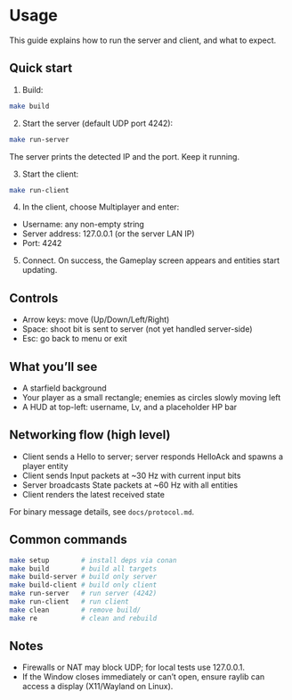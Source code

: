 # Usage

This guide explains how to run the server and client, and what to expect.

## Quick start

1) Build:
```bash
make build
```

2) Start the server (default UDP port 4242):
```bash
make run-server
```
The server prints the detected IP and the port. Keep it running.

3) Start the client:
```bash
make run-client
```

4) In the client, choose Multiplayer and enter:
- Username: any non-empty string
- Server address: 127.0.0.1 (or the server LAN IP)
- Port: 4242

5) Connect. On success, the Gameplay screen appears and entities start updating.

## Controls

- Arrow keys: move (Up/Down/Left/Right)
- Space: shoot bit is sent to server (not yet handled server-side)
- Esc: go back to menu or exit

## What you’ll see

- A starfield background
- Your player as a small rectangle; enemies as circles slowly moving left
- A HUD at top-left: username, Lv, and a placeholder HP bar

## Networking flow (high level)

- Client sends a Hello to server; server responds HelloAck and spawns a player entity
- Client sends Input packets at ~30 Hz with current input bits
- Server broadcasts State packets at ~60 Hz with all entities
- Client renders the latest received state

For binary message details, see `docs/protocol.md`.

## Common commands

```bash
make setup        # install deps via conan
make build        # build all targets
make build-server # build only server
make build-client # build only client
make run-server   # run server (4242)
make run-client   # run client
make clean        # remove build/
make re           # clean and rebuild
```

## Notes

- Firewalls or NAT may block UDP; for local tests use 127.0.0.1.
- If the Window closes immediately or can’t open, ensure raylib can access a display (X11/Wayland on Linux).